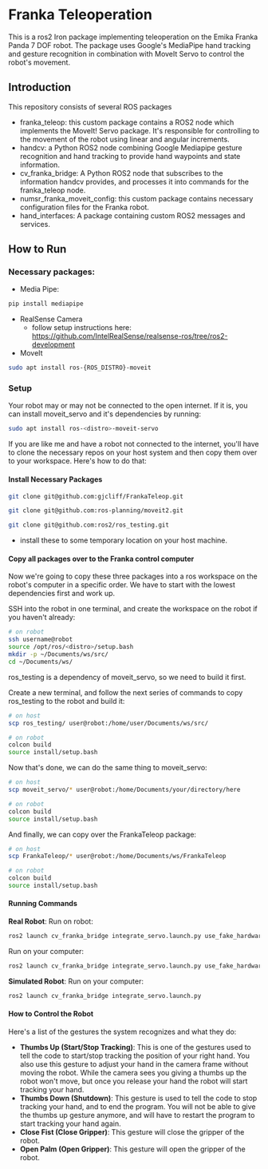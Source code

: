 # Franka Teleoperation

This is a ros2 Iron package implementing teleoperation on the Emika Franka Panda
7 DOF robot. The package uses Google's MediaPipe hand tracking and gesture
recognition in combination with MoveIt Servo to control the robot's movement.

## Introduction
This repository consists of several ROS packages
- franka_teleop: this custom package contains a ROS2 node which implements the
MoveIt! Servo package. It's responsible for controlling to the movement of the robot
using linear and angular increments.
- handcv: a Python ROS2 node combining Google Mediapipe gesture recognition and
hand tracking to provide hand waypoints and state information.
- cv_franka_bridge: A Python ROS2 node that subscribes to the information handcv
provides, and processes it into commands for the franka_teleop node.
- numsr_franka_moveit_config: this custom package contains necessary configuration
files for the Franka robot.
- hand_interfaces: A package containing custom ROS2 messages and services.

## How to Run
### Necessary packages:
* Media Pipe:
```sh
pip install mediapipe
```
* RealSense Camera
    * follow setup instructions here: https://github.com/IntelRealSense/realsense-ros/tree/ros2-development
* MoveIt
```sh
sudo apt install ros-{ROS_DISTRO}-moveit
```

### Setup
Your robot may or may not be connected to the open internet. If it is, you can install
moveit_servo and it's dependencies by running:
```sh
sudo apt install ros-<distro>-moveit-servo
```
If you are like me and have a robot not connected to the internet, you'll have to
clone the necessary repos on your host system and then copy them over to your
workspace. Here's how to do that:
#### Install Necessary Packages
```sh
git clone git@github.com:gjcliff/FrankaTeleop.git
```
```sh
git clone git@github.com:ros-planning/moveit2.git
```
```sh
git clone git@github.com:ros2/ros_testing.git
```
* install these to some temporary location on your host machine.

#### Copy all packages over to the Franka control computer
Now we're going to copy these three packages into a ros workspace on the robot's
computer in a specific order. We have to start with the lowest dependencies first
and work up.

SSH into the robot in one terminal, and create the workspace on the robot if you
haven't already:
```sh
# on robot
ssh username@robot
source /opt/ros/<distro>/setup.bash
mkdir -p ~/Documents/ws/src/
cd ~/Documents/ws/
```
ros_testing is a dependency of moveit_servo, so we need to build it first.

Create a new terminal, and follow the next series of commands to copy
ros_testing to the robot and build it:
```sh
# on host
scp ros_testing/ user@robot:/home/user/Documents/ws/src/
```
```sh
# on robot
colcon build
source install/setup.bash
```
Now that's done, we can do the same thing to moveit_servo:
```sh
# on host
scp moveit_servo/* user@robot:/home/Documents/your/directory/here
```
```sh
# on robot
colcon build
source install/setup.bash
```
And finally, we can copy over the FrankaTeleop package:
```sh
# on host
scp FrankaTeleop/* user@robot:/home/Documents/ws/FrankaTeleop
```
```sh
# on robot
colcon build
source install/setup.bash
```
#### Running Commands
**Real Robot**:
Run on robot:
```sh
ros2 launch cv_franka_bridge integrate_servo.launch.py use_fake_hardware:=false use_rviz:=false robot_ip:=panda0.robot use_realsense:=false run_franka_teleop:=true
```

Run on your computer:
```sh
ros2 launch cv_franka_bridge integrate_servo.launch.py use_fake_hardware:=false use_rviz:=true robot_ip:=panda0.robot use_realsense:=true run_franka_teleop:=false
```

**Simulated Robot**:
Run on your computer:
```sh
ros2 launch cv_franka_bridge integrate_servo.launch.py
```

#### How to Control the Robot
Here's a list of the gestures the system recognizes and what they do:
* **Thumbs Up (Start/Stop Tracking)**: This is one of the gestures used to tell the code to start/stop
tracking the position of your right hand. You also use this gesture to adjust
your hand in the camera frame without moving the robot. While the camera sees
you giving a thumbs up the robot won't move, but once you release your hand
the robot will start tracking your hand.
* **Thumbs Down (Shutdown)**: This gesture is used to tell the code to stop tracking your hand,
and to end the program. You will not be able to give the thumbs up gesture
anymore, and will have to restart the program to start tracking your hand again.
* **Close Fist (Close Gripper)**: This gesture will close the gripper of the robot.
* **Open Palm (Open Gripper)**: This gesture will open the gripper of the robot.
